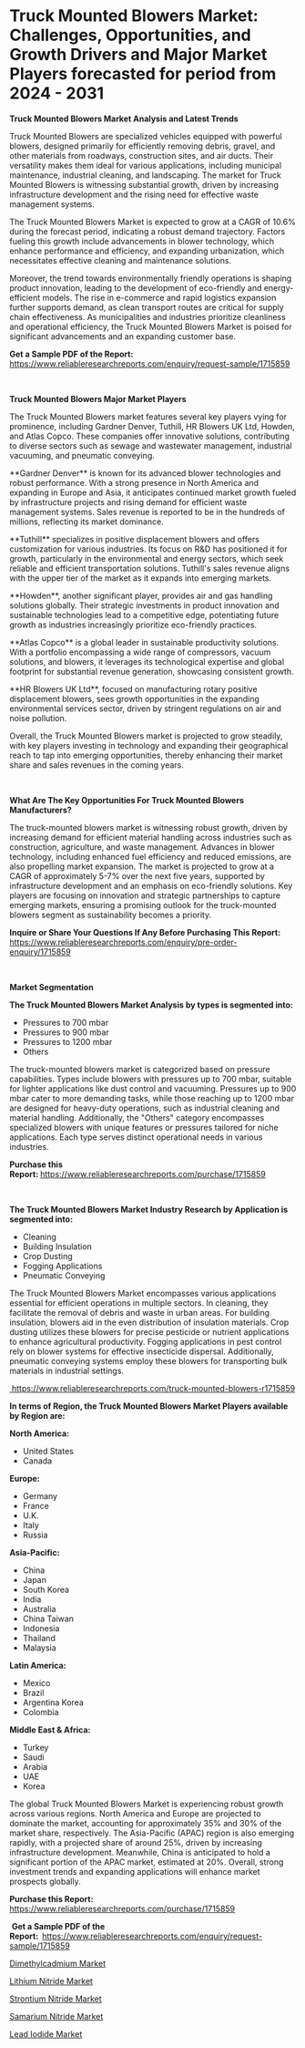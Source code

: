 <p><h1>Truck Mounted Blowers Market: Challenges, Opportunities, and Growth Drivers and Major Market Players forecasted for period from 2024 - 2031</h1></p><p><strong>Truck Mounted Blowers Market Analysis and Latest Trends</strong></p>
<p><p>Truck Mounted Blowers are specialized vehicles equipped with powerful blowers, designed primarily for efficiently removing debris, gravel, and other materials from roadways, construction sites, and air ducts. Their versatility makes them ideal for various applications, including municipal maintenance, industrial cleaning, and landscaping. The market for Truck Mounted Blowers is witnessing substantial growth, driven by increasing infrastructure development and the rising need for effective waste management systems.</p><p>The Truck Mounted Blowers Market is expected to grow at a CAGR of 10.6% during the forecast period, indicating a robust demand trajectory. Factors fueling this growth include advancements in blower technology, which enhance performance and efficiency, and expanding urbanization, which necessitates effective cleaning and maintenance solutions. </p><p>Moreover, the trend towards environmentally friendly operations is shaping product innovation, leading to the development of eco-friendly and energy-efficient models. The rise in e-commerce and rapid logistics expansion further supports demand, as clean transport routes are critical for supply chain effectiveness. As municipalities and industries prioritize cleanliness and operational efficiency, the Truck Mounted Blowers Market is poised for significant advancements and an expanding customer base.</p></p>
<p><strong>Get a Sample PDF of the Report:&nbsp;</strong> <a href="https://www.reliableresearchreports.com/enquiry/request-sample/1715859?utm_campaign=1635&utm_medium=2&utm_source=Github&utm_content=ia&utm_term=23102024&utm_id=truck-mounted-blowers">https://www.reliableresearchreports.com/enquiry/request-sample/1715859</a></p>
<p>&nbsp;</p>
<p><strong>Truck Mounted Blowers Major Market Players</strong></p>
<p><p>The Truck Mounted Blowers market features several key players vying for prominence, including Gardner Denver, Tuthill, HR Blowers UK Ltd, Howden, and Atlas Copco. These companies offer innovative solutions, contributing to diverse sectors such as sewage and wastewater management, industrial vacuuming, and pneumatic conveying.</p><p>**Gardner Denver** is known for its advanced blower technologies and robust performance. With a strong presence in North America and expanding in Europe and Asia, it anticipates continued market growth fueled by infrastructure projects and rising demand for efficient waste management systems. Sales revenue is reported to be in the hundreds of millions, reflecting its market dominance.</p><p>**Tuthill** specializes in positive displacement blowers and offers customization for various industries. Its focus on R&D has positioned it for growth, particularly in the environmental and energy sectors, which seek reliable and efficient transportation solutions. Tuthill's sales revenue aligns with the upper tier of the market as it expands into emerging markets.</p><p>**Howden**, another significant player, provides air and gas handling solutions globally. Their strategic investments in product innovation and sustainable technologies lead to a competitive edge, potentiating future growth as industries increasingly prioritize eco-friendly practices.</p><p>**Atlas Copco** is a global leader in sustainable productivity solutions. With a portfolio encompassing a wide range of compressors, vacuum solutions, and blowers, it leverages its technological expertise and global footprint for substantial revenue generation, showcasing consistent growth.</p><p>**HR Blowers UK Ltd**, focused on manufacturing rotary positive displacement blowers, sees growth opportunities in the expanding environmental services sector, driven by stringent regulations on air and noise pollution.</p><p>Overall, the Truck Mounted Blowers market is projected to grow steadily, with key players investing in technology and expanding their geographical reach to tap into emerging opportunities, thereby enhancing their market share and sales revenues in the coming years.</p></p>
<p>&nbsp;</p>
<p><strong>What Are The Key Opportunities For Truck Mounted Blowers Manufacturers?</strong></p>
<p><p>The truck-mounted blowers market is witnessing robust growth, driven by increasing demand for efficient material handling across industries such as construction, agriculture, and waste management. Advances in blower technology, including enhanced fuel efficiency and reduced emissions, are also propelling market expansion. The market is projected to grow at a CAGR of approximately 5-7% over the next five years, supported by infrastructure development and an emphasis on eco-friendly solutions. Key players are focusing on innovation and strategic partnerships to capture emerging markets, ensuring a promising outlook for the truck-mounted blowers segment as sustainability becomes a priority.</p></p>
<p><strong>Inquire or Share Your Questions If Any Before Purchasing This Report:</strong> <a href="https://www.reliableresearchreports.com/enquiry/pre-order-enquiry/1715859?utm_campaign=1635&utm_medium=2&utm_source=Github&utm_content=ia&utm_term=23102024&utm_id=truck-mounted-blowers">https://www.reliableresearchreports.com/enquiry/pre-order-enquiry/1715859</a></p>
<p>&nbsp;</p>
<p><strong>Market Segmentation</strong></p>
<p><strong>The Truck Mounted Blowers Market Analysis by types is segmented into:</strong></p>
<p><ul><li>Pressures to 700 mbar</li><li>Pressures to 900 mbar</li><li>Pressures to 1200 mbar</li><li>Others</li></ul></p>
<p><p>The truck-mounted blowers market is categorized based on pressure capabilities. Types include blowers with pressures up to 700 mbar, suitable for lighter applications like dust control and vacuuming. Pressures up to 900 mbar cater to more demanding tasks, while those reaching up to 1200 mbar are designed for heavy-duty operations, such as industrial cleaning and material handling. Additionally, the "Others" category encompasses specialized blowers with unique features or pressures tailored for niche applications. Each type serves distinct operational needs in various industries.</p></p>
<p><strong>Purchase this Report:&nbsp;</strong><a href="https://www.reliableresearchreports.com/purchase/1715859?utm_campaign=1635&utm_medium=2&utm_source=Github&utm_content=ia&utm_term=23102024&utm_id=truck-mounted-blowers">https://www.reliableresearchreports.com/purchase/1715859</a></p>
<p>&nbsp;</p>
<p><strong>The Truck Mounted Blowers Market Industry Research by Application is segmented into:</strong></p>
<p><ul><li>Cleaning</li><li>Building Insulation</li><li>Crop Dusting</li><li>Fogging Applications</li><li>Pneumatic Conveying</li></ul></p>
<p><p>The Truck Mounted Blowers Market encompasses various applications essential for efficient operations in multiple sectors. In cleaning, they facilitate the removal of debris and waste in urban areas. For building insulation, blowers aid in the even distribution of insulation materials. Crop dusting utilizes these blowers for precise pesticide or nutrient applications to enhance agricultural productivity. Fogging applications in pest control rely on blower systems for effective insecticide dispersal. Additionally, pneumatic conveying systems employ these blowers for transporting bulk materials in industrial settings.</p></p>
<p><a href="https://www.reliableresearchreports.com/truck-mounted-blowers-r1715859?utm_campaign=1635&utm_medium=2&utm_source=Github&utm_content=ia&utm_term=23102024&utm_id=truck-mounted-blowers">&nbsp;https://www.reliableresearchreports.com/truck-mounted-blowers-r1715859</a></p>
<p><strong>In terms of Region, the Truck Mounted Blowers Market Players available by Region are:</strong></p>
<p>
    <p> <strong> North America: </strong>
        <ul>
            <li>United States</li>
            <li>Canada</li>
        </ul>
        </p> 
    <p> <strong> Europe: </strong>
        <ul>
            <li>Germany</li>
            <li>France</li>
            <li>U.K.</li>
            <li>Italy</li>
            <li>Russia</li>
        </ul>
        </p> 
    <p> <strong> Asia-Pacific: </strong>
        <ul>
            <li>China</li>
            <li>Japan</li>
            <li>South Korea</li>
            <li>India</li>
            <li>Australia</li>
            <li>China Taiwan</li>
            <li>Indonesia</li>
            <li>Thailand</li>
            <li>Malaysia</li>
        </ul>
        </p> 
    <p> <strong> Latin America: </strong>
        <ul>
            <li>Mexico</li>
            <li>Brazil</li>
            <li>Argentina Korea</li>
            <li>Colombia</li>
        </ul>
        </p> 
    <p> <strong> Middle East & Africa: </strong>
        <ul>
            <li>Turkey</li>
            <li>Saudi</li>
            <li>Arabia</li>
            <li>UAE</li>
            <li>Korea</li>
        </ul>
    </p>
    </p>
<p><p>The global Truck Mounted Blowers Market is experiencing robust growth across various regions. North America and Europe are projected to dominate the market, accounting for approximately 35% and 30% of the market share, respectively. The Asia-Pacific (APAC) region is also emerging rapidly, with a projected share of around 25%, driven by increasing infrastructure development. Meanwhile, China is anticipated to hold a significant portion of the APAC market, estimated at 20%. Overall, strong investment trends and expanding applications will enhance market prospects globally.</p></p>
<p><strong>Purchase this Report: </strong><a href="https://www.reliableresearchreports.com/purchase/1715859?utm_campaign=1635&utm_medium=2&utm_source=Github&utm_content=ia&utm_term=23102024&utm_id=truck-mounted-blowers">https://www.reliableresearchreports.com/purchase/1715859</a></p>
<p>&nbsp;<strong>Get a Sample PDF of the Report:&nbsp;&nbsp;</strong><a href="https://www.reliableresearchreports.com/enquiry/request-sample/1715859?utm_campaign=1635&utm_medium=2&utm_source=Github&utm_content=ia&utm_term=23102024&utm_id=truck-mounted-blowers">https://www.reliableresearchreports.com/enquiry/request-sample/1715859</a></p>
<p><strong></strong></p>
<p><p><a href="https://www.linkedin.com/pulse/dimethylcadmium-market-matrix-applications-types-cagr-growth-1xgfc?utm_campaign=1635&utm_medium=2&utm_source=Github&utm_content=ia&utm_term=23102024&utm_id=truck-mounted-blowers">Dimethylcadmium Market</a></p><p><a href="https://www.linkedin.com/pulse/global-lithium-nitride-market-share-growth-opportunities-growing-hff7c?utm_campaign=1635&utm_medium=2&utm_source=Github&utm_content=ia&utm_term=23102024&utm_id=truck-mounted-blowers">Lithium Nitride Market</a></p><p><a href="https://www.linkedin.com/pulse/global-strontium-nitride-market-focus-product-type-purity-99purity-8dcsc?utm_campaign=1635&utm_medium=2&utm_source=Github&utm_content=ia&utm_term=23102024&utm_id=truck-mounted-blowers">Strontium Nitride Market</a></p><p><a href="https://www.linkedin.com/pulse/samarium-nitride-industry-resonance-57-amplification-across-domains-czttc?utm_campaign=1635&utm_medium=2&utm_source=Github&utm_content=ia&utm_term=23102024&utm_id=truck-mounted-blowers">Samarium Nitride Market</a></p><p><a href="https://www.linkedin.com/pulse/emerging-opportunities-challenges-global-lead-iodide-market-89scc?utm_campaign=1635&utm_medium=2&utm_source=Github&utm_content=ia&utm_term=23102024&utm_id=truck-mounted-blowers">Lead Iodide Market</a></p></p>